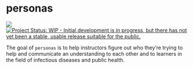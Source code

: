 
<!-- README.md is generated from README.Rmd. Please edit that file -->

# personas

<!-- badges: start -->

[![](https://img.shields.io/badge/lifecycle-stable-brightgreen.svg)](https://lifecycle.r-lib.org/articles/stages.html#stable)
[![Project Status: WIP - Initial development is in progress, but there
has not yet been a stable, usable release suitable for the
public.](https://www.repostatus.org/badges/latest/wip.svg)](https://www.repostatus.org/#wip)
<!-- badges: end -->

The goal of `personas` is to help instructors figure out who they’re
trying to help and communicate an understanding to each other and to
learners in the field of infectious diseases and public health.

